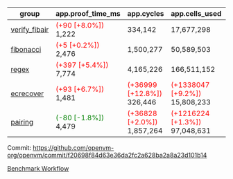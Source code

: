| group | app.proof_time_ms | app.cycles | app.cells_used | leaf.proof_time_ms | leaf.cycles | leaf.cells_used |
| -- | -- | -- | -- | -- | -- | -- |
| [verify_fibair](https://github.com/openvm-org/openvm/blob/benchmark-results/benchmarks-pr/1691/verify_fibair-f20698f84d63e36da2fc2a628ba2a8a23d101b14.md) |<span style='color: red'>(+90 [+8.0%])</span> 1,222 |  334,142 |  17,677,298 |- | - | - |
| [fibonacci](https://github.com/openvm-org/openvm/blob/benchmark-results/benchmarks-pr/1691/fibonacci-f20698f84d63e36da2fc2a628ba2a8a23d101b14.md) |<span style='color: red'>(+5 [+0.2%])</span> 2,476 |  1,500,277 |  50,589,503 |- | - | - |
| [regex](https://github.com/openvm-org/openvm/blob/benchmark-results/benchmarks-pr/1691/regex-f20698f84d63e36da2fc2a628ba2a8a23d101b14.md) |<span style='color: red'>(+397 [+5.4%])</span> 7,774 |  4,165,226 |  166,511,152 |- | - | - |
| [ecrecover](https://github.com/openvm-org/openvm/blob/benchmark-results/benchmarks-pr/1691/ecrecover-f20698f84d63e36da2fc2a628ba2a8a23d101b14.md) |<span style='color: red'>(+93 [+6.7%])</span> 1,481 | <span style='color: red'>(+36999 [+12.8%])</span> 326,446 | <span style='color: red'>(+1338047 [+9.2%])</span> 15,808,233 |- | - | - |
| [pairing](https://github.com/openvm-org/openvm/blob/benchmark-results/benchmarks-pr/1691/pairing-f20698f84d63e36da2fc2a628ba2a8a23d101b14.md) |<span style='color: green'>(-80 [-1.8%])</span> 4,479 | <span style='color: red'>(+36828 [+2.0%])</span> 1,857,264 | <span style='color: red'>(+1216224 [+1.3%])</span> 97,048,631 |- | - | - |


Commit: https://github.com/openvm-org/openvm/commit/f20698f84d63e36da2fc2a628ba2a8a23d101b14

[Benchmark Workflow](https://github.com/openvm-org/openvm/actions/runs/15229463169)
